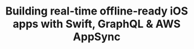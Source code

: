 ---
title: Building real-time offline-ready iOS apps with Swift, GraphQL & AWS AppSync
description: 'iOS Workshop: Learn how to build cloud-enabled native iOS Swift apps with AWS Amplify and connect your apps to a GraphQL API via AWS AppSync w/ Authentication'
banner: './banner.png'
authorIds:
  - dennis-hills
href: https://github.com/dennisAWS/aws-appsync-ios-workshop
platforms:
  - iOS
categories:
  - API (GraphQL)
  - Authentication
---